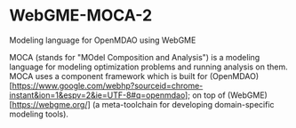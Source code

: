 # WebGME-MOCA-2
Modeling language for OpenMDAO using WebGME

MOCA (stands for "MOdel Composition and Analysis") is a modeling language for modeling optimization problems and running analysis on them. 
MOCA uses a component framework which is built for (OpenMDAO)[https://www.google.com/webhp?sourceid=chrome-instant&ion=1&espv=2&ie=UTF-8#q=openmdao];
on top of (WebGME)[https://webgme.org/] (a meta-toolchain for developing domain-specific modeling tools).

